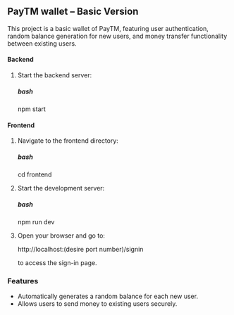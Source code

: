 
## PayTM wallet – Basic Version

This project is a basic wallet of PayTM, featuring user authentication, random balance generation for new users, and money transfer functionality between existing users.


#### Backend

1. Start the backend server:

   ##### bash
   npm start
   

#### Frontend

1. Navigate to the frontend directory:

   ##### bash
   cd frontend

2. Start the development server:

   ##### bash
   npm run dev
 
3. Open your browser and go to:

 
   http://localhost:(desire port number)/signin


   to access the sign-in page.


### Features

* Automatically generates a random balance for each new user.
* Allows users to send money to existing users securely.
